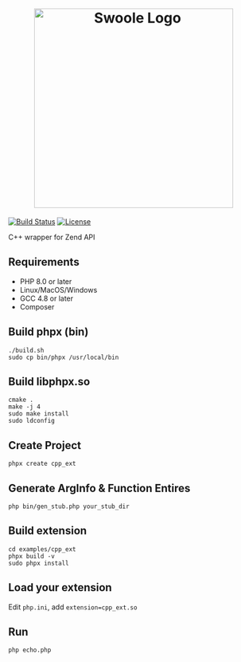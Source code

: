 <h1 align=center>
<img width="400" alt="Swoole Logo" src="logo.png" />
</h1>

[![Build Status](https://github.com/matyhtf/phpx/workflows/libphpx/badge.svg)](https://github.com/matyhtf/phpx/actions?query=workflow%3Alibphpx)
[![License](https://img.shields.io/badge/license-apache2-blue.svg)](LICENSE)

C++ wrapper for Zend API

## Requirements

- PHP 8.0 or later
- Linux/MacOS/Windows
- GCC 4.8 or later
- Composer

## Build phpx (bin)
```shell
./build.sh
sudo cp bin/phpx /usr/local/bin
```

## Build libphpx.so
```shell
cmake .
make -j 4
sudo make install
sudo ldconfig
```

## Create Project
```shell
phpx create cpp_ext
```

## Generate ArgInfo & Function Entires
```shell
php bin/gen_stub.php your_stub_dir
```

## Build extension
```shell
cd examples/cpp_ext
phpx build -v
sudo phpx install
```

## Load your extension
Edit `php.ini`, add `extension=cpp_ext.so`

## Run
```shell
php echo.php
```
